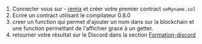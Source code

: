 1. Connecter vous sur - [remix](https://remix.ethereum.org/) et créer votre premier contract `seMyname.sol`
2. Ecrire un contract utilisant le compilateur 0.8.0
3. creer un function qui permet d'ajouter un nom dans sur la blockchain et une function permettant de l'affichier grace à un getter. 
4. retourner votre résultat sur le Discord dans la section [Formation-discord](https://discord.gg/jdfRnEJBgY)